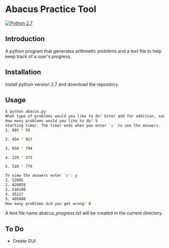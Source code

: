 # Abacus Practice Tool 

[![Python 2.7](https://img.shields.io/badge/python-2.7-blue.svg)](https://www.python.org/downloads/release/python-270/)

## Introduction

A python program that generates arithmetic problems and a text file to help keep track of a user's progress.


## Installation

Install python version 2.7 and download the repository.

## Usage

```bash
$ python abacus.py
What type of problems would you like to do? Enter add for addition, sub for subtraction, mult for multiplication, or div for division: mult
How many problems would you like to do? 5
Starting timer. The timer ends when you enter 'y' to see the answers.
1. 895 * 59

2. 454 * 927

3. 650 * 794

4. 129 * 273

5. 520 * 779

To view the answers enter 'y': y
1. 52805
2. 420858
3. 516100
4. 35217
5. 405080
How many problems did you get wrong? 0
```
A text file name abacus_progress.txt will be created in the current directory. 

## To Do

* Create GUI



